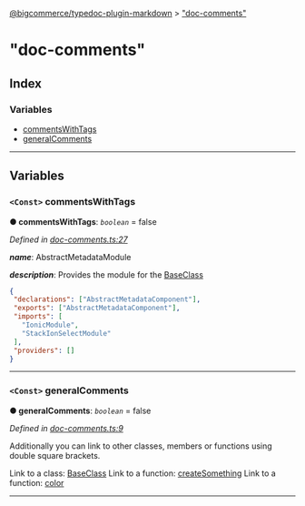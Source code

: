 [@bigcommerce/typedoc-plugin-markdown](../README.md) > ["doc-comments"](../modules/_doc_comments_.md)

# "doc-comments"

## Index

### Variables

* [commentsWithTags](_doc_comments_.md#commentswithtags)
* [generalComments](_doc_comments_.md#generalcomments)

---

## Variables

<a id="commentswithtags"></a>

### `<Const>` commentsWithTags

**● commentsWithTags**: *`boolean`* = false

*Defined in [doc-comments.ts:27](https://github.com/bigcommerce/typedoc-plugin-markdown/blob/master/test/src/doc-comments.ts#L27)*

*__name__*: AbstractMetadataModule

*__description__*: Provides the module for the [BaseClass](../classes/_classes_.baseclass.md)

```json
{
 "declarations": ["AbstractMetadataComponent"],
 "exports": ["AbstractMetadataComponent"],
 "imports": [
   "IonicModule",
   "StackIonSelectModule"
 ],
 "providers": []
}
```

___
<a id="generalcomments"></a>

### `<Const>` generalComments

**● generalComments**: *`boolean`* = false

*Defined in [doc-comments.ts:9](https://github.com/bigcommerce/typedoc-plugin-markdown/blob/master/test/src/doc-comments.ts#L9)*

Additionally you can link to other classes, members or functions using double square brackets.

Link to a class: [BaseClass](../classes/_classes_.baseclass.md) Link to a function: [createSomething](_functions_.md#createsomething) Link to a function: [color](../interfaces/_interfaces_.interfaces.squareconfig.md#color)

___

